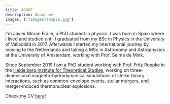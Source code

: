 ```yaml
---
title: ABOUT 
description: About me
images: ["/images/sample.jpg"]
---
```



I'm Javier Moran Fraile, a PhD student in physics.
I was born in Spain where I lived and studied until I graduated from my BSc in Physics in the University of Valladolid in 2017.
Afterwards I started my international journey by moving to the Netherlands and taking a MSc in Astronomy and Astrophysics at the University of Amsterdam, working with Prof. Selma de Mink.

Since September 2019 I am a PhD student working with Prof. Fritz Roepke in the [Heidelberg Institute for Theoretical Studies](https://www.h-its.org/ "HITS"), working on three-dimensional magneto-hydrodynamical simulations of stellar binary interactions, such as common-envelope events, stellar mergers, and merger-induced thermonuclear explosions.


Check my CV [here](./CV_2023.pdf)!
